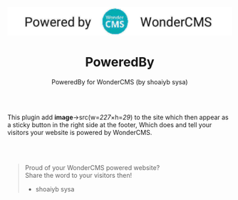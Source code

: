 <p align="center"><img src="preview.jpg?v=3" /></p>
<h1 align="center">PoweredBy</h1>
<p align="center">PoweredBy for WonderCMS (by shoaiyb sysa)</p>

<br><br>




This plugin add **image**->src(w=*227*×h=*29*) to the site which then appear as a sticky button in the right side at the footer, Which does and tell your visitors your website is powered by WonderCMS.

<br><br>


> Proud of your WonderCMS powered website?        
> Share the word to your visitors then!       
> - shoaiyb sysa




